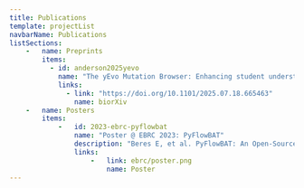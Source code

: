 ```yaml
---
title: Publications
template: projectList
navbarName: Publications
listSections:
    -   name: Preprints
        items:
          - id: anderson2025yevo
            name: "The yEvo Mutation Browser: Enhancing student understanding of experimental evolution and genomics through interactive data visualization"
            links:
              - link: "https://doi.org/10.1101/2025.07.18.665463"
                name: biorXiv
    -   name: Posters
        items:
            -   id: 2023-ebrc-pyflowbat
                name: "Poster @ EBRC 2023: PyFlowBAT"
                description: "Beres E, et al. PyFlowBAT: An Open-Source Software Package for Performing High-Throughput Batch Analysis of Flow Cytometry Data. Poster presented at: EBRC Annual Meeting; 2023 Jun 5-6; Evanston, IL."
                links:
                    -   link: ebrc/poster.png
                        name: Poster
---
```

